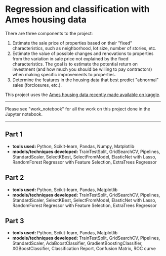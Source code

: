 # Regression and classification with Ames housing data

There are three components to the project:

1. Estimate the sale price of properties based on their "fixed" characteristics, such as neighborhood, lot size, number of stories, etc.
2. Estimate the value of possible changes and renovations to properties from the variation in sale price not explained by the fixed characteristics. The goal is to estimate the potential return on investment (and how much you should be willing to pay contractors) when making specific improvements to properties.
3. Determine the features in the housing data that best predict "abnormal" sales (forclosures, etc.).

This project uses the [Ames housing data recently made available on kaggle](https://www.kaggle.com/c/house-prices-advanced-regression-techniques).

---

Please see "work_notebook" for all the work on this project done in the Jupyter notebook.

---
## Part 1
- **tools used:** Python, Scikit-learn, Pandas, Numpy, Matplotlib
- **models/techniques developed:** TrainTestSplit, GridSearchCV, Pipelines, StandardScaler, SelectKBest, SelectFromModel, ElasticNet with Lasso, RandomForest Regressor with Feature Selection, ExtraTrees Regressor

## Part 2
- **tools used:** Python, Scikit-learn, Pandas, Matplotlib
- **models/techniques developed:** TrainTestSplit, GridSearchCV, Pipelines, StandardScaler, SelectKBest, SelectFromModel, ElasticNet with Lasso, RandomForest Regressor with Feature Selection, ExtraTrees Regressor

## Part 3
- **tools used:** Python, Scikit-learn, Pandas, Matplotlib
- **models/techniques developed:** TrainTestSplit, GridSearchCV, Pipelines, StandardScaler, AdaBoostClassifier, GradientBoostingClassifier, XGBoostClassifier, Classification Report, Confusion Matrix, ROC curve

